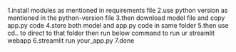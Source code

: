1.install modules as mentioned in requirements file
2.use python version as mentioned in the python-version file 
3.then download model file and copy app.py code 
4.store both model and app.py code in same folder 
5.then use cd.. to direct to that folder then run below command to run ur streamlit webapp
6.streamlit run your_app.py
7.done
